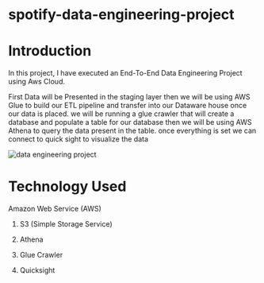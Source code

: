 # spotify-data-engineering-project

# Introduction

In this project, I have executed an End-To-End Data Engineering Project using Aws Cloud.

First Data will be Presented in the staging layer then we will be using AWS Glue to build our ETL pipeline and transfer into our Dataware house once our data is placed.
we will be running a glue crawler that will create a database and populate a table for our database then we will be using AWS Athena to query the data present in the table.
once everything is set we can connect to quick sight to visualize the data

![data engineering project](https://github.com/Sairamyadav1/spotify-data-engineering-project/assets/65965948/682747cc-218f-49a2-b3da-ad35b806e464)

# Technology Used
Amazon Web Service (AWS)

1. S3 (Simple Storage Service)

2. Athena

3. Glue Crawler

4. Quicksight



